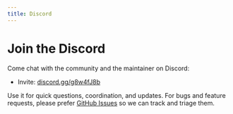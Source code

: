 ```yaml
---
title: Discord
---
```


# Join the Discord

Come chat with the community and the maintainer on Discord:

- Invite: [discord.gg/g8w4fJ8b](https://discord.gg/g8w4fJ8b)

Use it for quick questions, coordination, and updates. For bugs and feature requests, please prefer [GitHub Issues](../community/issues.md) so we can track and triage them.

